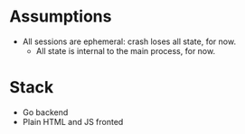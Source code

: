 # Assumptions

* All sessions are ephemeral: crash loses all state, for now.
    * All state is internal to the main process, for now.

# Stack

 * Go backend
 * Plain HTML and JS fronted

 